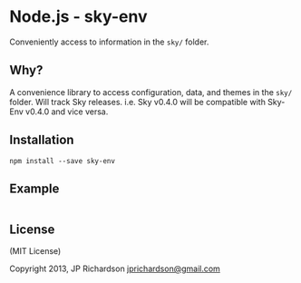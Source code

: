 Node.js - sky-env
================

Conveniently access to information in the `sky/` folder.


Why?
----

A convenience library to access configuration, data, and themes in the `sky/` folder. Will track Sky releases. i.e. Sky v0.4.0 will be compatible with Sky-Env v0.4.0 and vice versa.



Installation
------------

    npm install --save sky-env



Example
------


```javascript
```



License
-------

(MIT License)

Copyright 2013, JP Richardson  <jprichardson@gmail.com>


